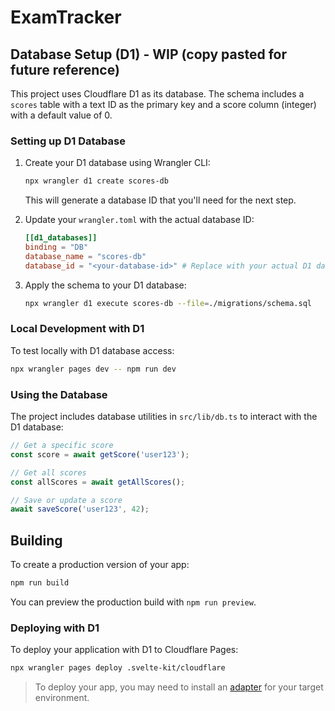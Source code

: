 # ExamTracker

## Database Setup (D1) - WIP (copy pasted for future reference)
This project uses Cloudflare D1 as its database. The schema includes a `scores` table with a text ID as the primary key and a score column (integer) with a default value of 0.

### Setting up D1 Database
1. Create your D1 database using Wrangler CLI:
   ```bash
   npx wrangler d1 create scores-db
   ```
   This will generate a database ID that you'll need for the next step.

2. Update your `wrangler.toml` with the actual database ID:
   ```toml
   [[d1_databases]]
   binding = "DB"
   database_name = "scores-db"
   database_id = "<your-database-id>" # Replace with your actual D1 database ID
   ```

3. Apply the schema to your D1 database:
   ```bash
   npx wrangler d1 execute scores-db --file=./migrations/schema.sql
   ```

### Local Development with D1
To test locally with D1 database access:
```bash
npx wrangler pages dev -- npm run dev
```

### Using the Database
The project includes database utilities in `src/lib/db.ts` to interact with the D1 database:

```typescript
// Get a specific score
const score = await getScore('user123');

// Get all scores
const allScores = await getAllScores();

// Save or update a score
await saveScore('user123', 42);
```

## Building

To create a production version of your app:

```bash
npm run build
```

You can preview the production build with `npm run preview`.

### Deploying with D1
To deploy your application with D1 to Cloudflare Pages:
```bash
npx wrangler pages deploy .svelte-kit/cloudflare
```

> To deploy your app, you may need to install an [adapter](https://svelte.dev/docs/kit/adapters) for your target environment.
